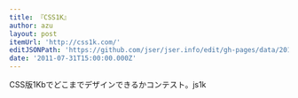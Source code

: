 ```yaml
---
title: 『CSS1K』
author: azu
layout: post
itemUrl: 'http://css1k.com/'
editJSONPath: 'https://github.com/jser/jser.info/edit/gh-pages/data/2011/07/index.json'
date: '2011-07-31T15:00:00.000Z'
---
```

CSS版1Kbでどこまでデザインできるかコンテスト。js1k
